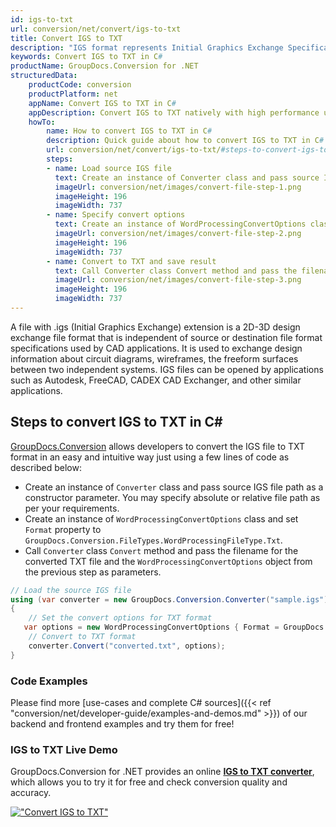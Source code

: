 ```yaml
---
id: igs-to-txt
url: conversion/net/convert/igs-to-txt
title: Convert IGS to TXT
description: "IGS format represents Initial Graphics Exchange Specification (IGES) with .igs extension. Learn how to convert IGS to TXT file programmatically in C# language using GroupDocs.Conversion for .NET library."
keywords: Convert IGS to TXT in C#
productName: GroupDocs.Conversion for .NET
structuredData:
    productCode: conversion
    productPlatform: net
    appName: Convert IGS to TXT in C#
    appDescription: Convert IGS to TXT natively with high performance using C# language and server side GroupDocs.Conversion for .NET APIs, without the use of any software like Microsoft or Open Office.
    howTo:
        name: How to convert IGS to TXT in C# 
        description: Quick guide about how to convert IGS to TXT in C# with high performance and accuracy.
        url: conversion/net/convert/igs-to-txt/#steps-to-convert-igs-to-txt-in-c
        steps:
        - name: Load source IGS file 
          text: Create an instance of Converter class and pass source IGS file path as a constructor parameter. You may specify absolute or relative file path as per your requirements. 
          imageUrl: conversion/net/images/convert-file-step-1.png
          imageHeight: 196
          imageWidth: 737
        - name: Specify convert options 
          text: Create an instance of WordProcessingConvertOptions class.
          imageUrl: conversion/net/images/convert-file-step-2.png
          imageHeight: 196
          imageWidth: 737
        - name: Convert to TXT and save result 
          text: Call Converter class Convert method and pass the filename for the converted HTML file and the WordProcessingConvertOptions object from the previous step as parameters.
          imageUrl: conversion/net/images/convert-file-step-3.png
          imageHeight: 196
          imageWidth: 737
---
```


A file with .igs (Initial Graphics Exchange) extension is a 2D-3D design exchange file format that is independent of source or destination file format specifications used by CAD applications. It is used to exchange design information about circuit diagrams, wireframes, the freeform surfaces between two independent systems. IGS files can be opened by applications such as Autodesk, FreeCAD, CADEX CAD Exchanger, and other similar applications.

## Steps to convert IGS to TXT in C#

[GroupDocs.Conversion](https://products.groupdocs.com/conversion/net) allows developers to convert the IGS file to TXT format in an easy and intuitive way just using a few lines of code as described below:

* Create an instance of `Converter` class and pass source IGS file path as a constructor parameter. You may specify absolute or relative file path as per your requirements. 
* Create an instance of `WordProcessingConvertOptions` class and set `Format` property to `GroupDocs.Conversion.FileTypes.WordProcessingFileType.Txt`.
* Call `Converter` class `Convert` method and pass the filename for the converted TXT file and the `WordProcessingConvertOptions` object from the previous step as parameters.

```csharp
// Load the source IGS file
using (var converter = new GroupDocs.Conversion.Converter("sample.igs"))
{
    // Set the convert options for TXT format
   var options = new WordProcessingConvertOptions { Format = GroupDocs.Conversion.FileTypes.WordProcessingFileType.Txt };
    // Convert to TXT format
    converter.Convert("converted.txt", options);
}
```

### Code Examples

Please find more [use-cases and complete C# sources]({{< ref "conversion/net/developer-guide/examples-and-demos.md" >}}) of our backend and frontend examples and try them for free!

### IGS to TXT Live Demo

GroupDocs.Conversion for .NET provides an online [**IGS to TXT converter**](https://products.groupdocs.app/conversion/igs-to-txt), which allows you to try it for free and check conversion quality and accuracy.

[!["Convert IGS to TXT"](conversion/net/images/convert-to-txt/convert-igs-to-txt.png)](https://products.groupdocs.app/conversion/igs-to-txt)